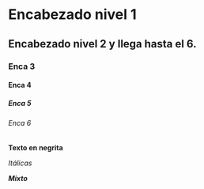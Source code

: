 # Encabezado nivel 1
## Encabezado nivel 2 y llega hasta el 6.
### Enca 3
#### Enca 4
##### Enca 5
###### Enca 6
**Texto en negrita**

*Itálicas*

***Mixto***
